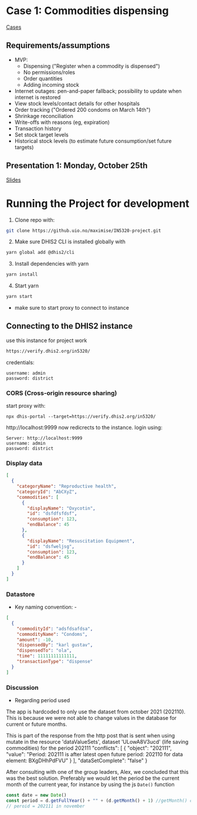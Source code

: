 # Case 1: Commodities dispensing

[Cases](https://www.uio.no/studier/emner/matnat/ifi/IN5320/h21/project/project-cases.html)

## Requirements/assumptions

- MVP:
  - Dispensing ("Register when a commodity is dispensed")
  - No permissions/roles
  - Order quantities
  - Adding incoming stock
- Internet outages: pen-and-paper fallback; possibility to update when internet is restored
- View stock levels/contact details for other hospitals
- Order tracking ("Ordered 200 condoms on March 14th")
- Shrinkage reconciliation
- Write-offs with reasons (eg, expiration)
- Transaction history
- Set stock target levels
- Historical stock levels (to estimate future consumption/set future targets)

## Presentation 1: Monday, October 25th

[Slides](https://docs.google.com/presentation/d/1zDZwuonY_7xd3hhSQx8vuzcgfKP4MYL8gid-KXhy4Sk/edit?usp=sharing)

# Running the Project for development

1. Clone repo with:

```bash
git clone https://github.uio.no/maximise/IN5320-project.git
```

2. Make sure DHIS2 CLI is installed globally with

```bash
yarn global add @dhis2/cli
```

3. Install dependencies with yarn

```bash
yarn install
```

4. Start yarn

```bash
yarn start
```

- make sure to start proxy to connect to instance

## Connecting to the DHIS2 instance

use this instance for project work

```bash
https://verify.dhis2.org/in5320/
```

credentials:

```
username: admin
password: district
```

### CORS (Cross-origin resource sharing)

start proxy with:

```
npx dhis-portal --target=https://verify.dhis2.org/in5320/
```

http://localhost:9999 now redicrects to the instance.
login using:

```
Server: http://localhost:9999
username: admin
password: district
```

### Display data

```json
[
  {
    "categoryName": "Reproductive health",
    "categoryId": "AbCXyZ",
    "commodities": [
      {
        "displayName": "Oxycotin",
        "id": "dsfdfsfdsf",
        "consumption": 123,
        "endBalance": 45
      },
      {
        "displayName": "Resuscitation Equipment",
        "id": "dsfweljsg",
        "consumption": 123,
        "endBalance": 45
      }
    ]
  }
]
```

### Datastore

- Key naming convention: <facilityId>-<YYYYMM>

```json
[
  {
    "commodityId": "adsfdsafdsa",
    "commodityName": "Condoms",
    "amount": -10,
    "dispensedBy": "karl gustav",
    "dispensedTo": "ola",
    "time": 11111111111111,
    "transactionType": "dispense"
  }
]
```


### Discussion
- Regarding period used

The app is hardcoded to only use the dataset from october 2021 (202110).
This is because we were not able to change values in the database for current or future months.

This is part of the response from the http post that is sent when using mutate
in the resource 'dataValueSets', dataset 'ULowA8V3ucd' (life saving commodities) for the period 202111
    "conflicts": [
        {
            "object": "202111",
            "value": "Period: 202111 is after latest open future period: 202110 for data element: BXgDHhPdFVU"
        }
    ],
    "dataSetComplete": "false"
}

After consulting with one of the group leaders, Alex, we concluded that this was the best solution. Preferably we would let the period be the current month of the current year, for instance by using the js `Date()` function   
```js
const date = new Date()
const period = d.getFullYear() + "" + (d.getMonth() + 1) //getMonth() counts from 0
// peroid = 202111 in november
```


